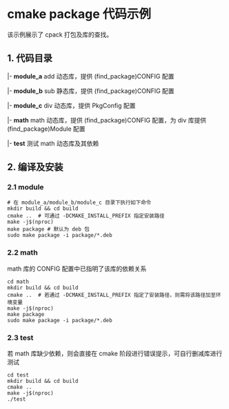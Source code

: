 # cmake package 代码示例

该示例展示了 cpack 打包及库的查找。

## 1. 代码目录

|- **module_a**  add 动态库，提供 (find_package)CONFIG 配置

|- **module_b**  sub 静态库，提供 (find_package)CONFIG 配置

|- **module_c**  div 动态库，提供 PkgConfig 配置

|- **math**      math 动态库，提供 (find_package)CONFIG 配置，为 div 库提供 (find_package)Module 配置

|- **test**      测试 math 动态库及其依赖

## 2. 编译及安装

### 2.1 module

```shell
# 在 module_a/module_b/module_c 目录下执行如下命令
mkdir build && cd build
cmake ..  # 可通过 -DCMAKE_INSTALL_PREFIX 指定安装路径
make -j$(nproc)
make package # 默认为 deb 包
sudo make package -i package/*.deb
```

### 2.2 math

math 库的 CONFIG 配置中已指明了该库的依赖关系

```shell
cd math
mkdir build && cd build
cmake ..  # 若通过 -DCMAKE_INSTALL_PREFIX 指定了安装路径，则需将该路径加至环境变量
make -j$(nproc)
make package
sudo make package -i package/*.deb
```

### 2.3 test

若 math 库缺少依赖，则会直接在 cmake 阶段进行错误提示，可自行删减库进行测试

```shell
cd test
mkdir build && cd build
cmake ..
make -j$(nproc)
./test
```

